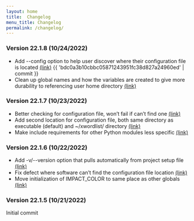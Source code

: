 ```yaml
---
layout: home
title:  Changelog
menu_title: Changelog
permalink: /changelog/
---
```


### Version 22.1.8 (10/24/2022)
* Add --config option to help user discover where their configuration file is located [(link)](https://github.com/aanker/xwordlist/commit/bdc0a3b10cbbc05871243951fc38d827a24960ed) {{ 'bdc0a3b10cbbc05871243951fc38d827a24960ed' | commit }}
* Clean up global names and how the variables are created to give more durability to referencing user home directory [(link)](https://github.com/aanker/xwordlist/commit/f2e9194937df29d054ca9f20e6e288a580c36c3e)

### Version 22.1.7 (10/23/2022)

* Better checking for configuration file, won’t fail if can’t find one [(link)](https://github.com/aanker/xwordlist/commit/10f32284c8bb54b47e713ee84dfae003bd9ab6ea)
* Add second location for configuration file, both same directory as executable (default) and \~/xwordlist/ directory [(link)](https://github.com/aanker/xwordlist/commit/d0a07f11a4d979a87c8e5d513e1979f7c6672732)
* Make include requirements for other Python modules less specific [(link)](https://github.com/aanker/xwordlist/commit/1fd258eaff6d40df357fc145778c8d1e26a4b9dc)

### Version 22.1.6 (10/22/2022)

* Add -v/--version option that pulls automatically from project setup file [(link)](https://github.com/aanker/xwordlist/commit/fdefd21931bd54a398c8234585934741cc079f2d)
* Fix defect where software can’t find the configuration file location [(link)](https://github.com/aanker/xwordlist/commit/3b6b76ba8d2fdcefa76a0efd56fe920394ac7f90)
* Move initialization of IMPACT_COLOR to same place as other globals [(link)](https://github.com/aanker/xwordlist/commit/d2f9873d01bbb1d49448bd0f00e861c8106da4cd)

### Version 22.1.5 (10/21/2022)

Initial commit
